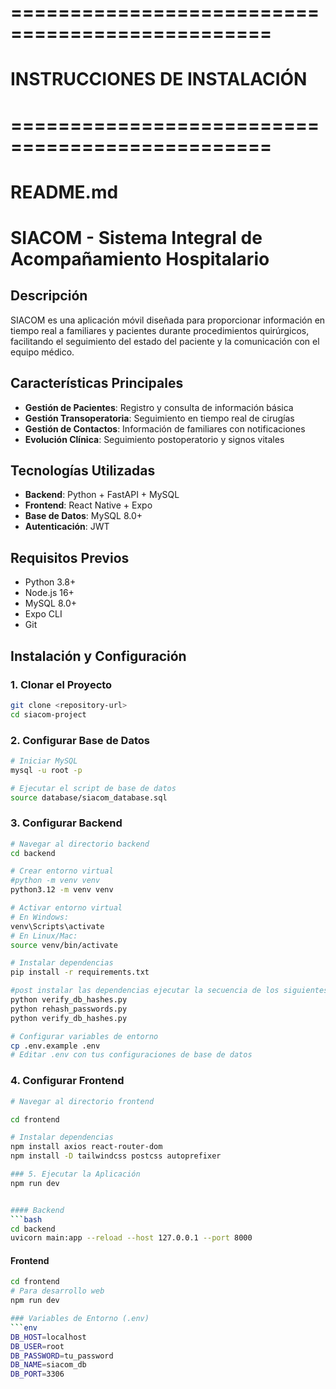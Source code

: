 # ================================================
# INSTRUCCIONES DE INSTALACIÓN
# ================================================

# README.md
# SIACOM - Sistema Integral de Acompañamiento Hospitalario

## Descripción
SIACOM es una aplicación móvil diseñada para proporcionar información en tiempo real a familiares y pacientes durante procedimientos quirúrgicos, facilitando el seguimiento del estado del paciente y la comunicación con el equipo médico.

## Características Principales
- **Gestión de Pacientes**: Registro y consulta de información básica
- **Gestión Transoperatoria**: Seguimiento en tiempo real de cirugías
- **Gestión de Contactos**: Información de familiares con notificaciones
- **Evolución Clínica**: Seguimiento postoperatorio y signos vitales

## Tecnologías Utilizadas
- **Backend**: Python + FastAPI + MySQL
- **Frontend**: React Native + Expo
- **Base de Datos**: MySQL 8.0+
- **Autenticación**: JWT

## Requisitos Previos
- Python 3.8+
- Node.js 16+
- MySQL 8.0+
- Expo CLI
- Git

## Instalación y Configuración

### 1. Clonar el Proyecto
```bash
git clone <repository-url>
cd siacom-project
```

### 2. Configurar Base de Datos
```bash
# Iniciar MySQL
mysql -u root -p

# Ejecutar el script de base de datos
source database/siacom_database.sql
```

### 3. Configurar Backend
```bash
# Navegar al directorio backend
cd backend

# Crear entorno virtual
#python -m venv venv
python3.12 -m venv venv

# Activar entorno virtual
# En Windows:
venv\Scripts\activate
# En Linux/Mac:
source venv/bin/activate

# Instalar dependencias
pip install -r requirements.txt

#post instalar las dependencias ejecutar la secuencia de los siguientes comandos, lo que hace es mostrar las contraseñas hasheadas de los usuarios
python verify_db_hashes.py
python rehash_passwords.py
python verify_db_hashes.py

# Configurar variables de entorno
cp .env.example .env
# Editar .env con tus configuraciones de base de datos
```

### 4. Configurar Frontend
```bash
# Navegar al directorio frontend

cd frontend

# Instalar dependencias
npm install axios react-router-dom
npm install -D tailwindcss postcss autoprefixer

### 5. Ejecutar la Aplicación
npm run dev


#### Backend
```bash
cd backend
uvicorn main:app --reload --host 127.0.0.1 --port 8000
```

#### Frontend
```bash
cd frontend
# Para desarrollo web
npm run dev

### Variables de Entorno (.env)
```env
DB_HOST=localhost
DB_USER=root
DB_PASSWORD=tu_password
DB_NAME=siacom_db
DB_PORT=3306